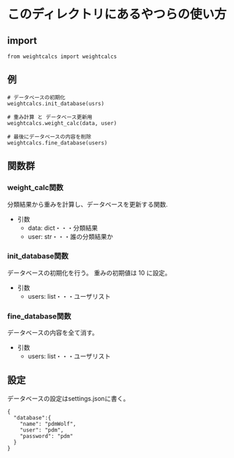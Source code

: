 # このディレクトリにあるやつらの使い方

## import

```python=
from weightcalcs import weightcalcs
```

## 例

```python=
# データベースの初期化
weightcalcs.init_database(usrs)

# 重み計算 と データベース更新用
weightcalcs.weight_calc(data, user)

# 最後にデータベースの内容を削除
weightcalcs.fine_database(users)
```

## 関数群

### weight_calc関数

分類結果から重みを計算し、データベースを更新する関数.

* 引数
  * data: dict・・・分類結果
  * user: str・・・誰の分類結果か

### init_database関数

データベースの初期化を行う。
重みの初期値は 10 に設定。

* 引数
  * users: list・・・ユーザリスト

### fine_database関数

データベースの内容を全て消す。

* 引数
  * users: list・・・ユーザリスト

## 設定

データベースの設定はsettings.jsonに書く。

```json=
{
  "database":{
    "name": "pdmWolf",
    "user": "pdm",
    "password": "pdm"
  }
}
```

